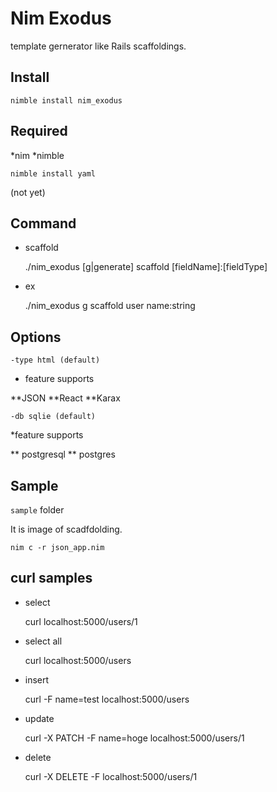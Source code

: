 # Nim Exodus

template gernerator like Rails scaffoldings.

## Install

	nimble install nim_exodus

## Required

*nim
*nimble

	nimble install yaml
  (not yet)

## Command

* scaffold

	./nim_exodus [g|generate] scaffold [fieldName]:[fieldType]

* ex

	./nim_exodus g scaffold user name:string

## Options

	-type html (default)

* feature supports

**JSON
**React
**Karax

	-db sqlie (default)

*feature supports

** postgresql
** postgres

## Sample

`sample` folder

It is image of scadfdolding.

	nim c -r json_app.nim

## curl samples

- select

	curl localhost:5000/users/1

- select all

	curl localhost:5000/users

- insert

	curl -F name=test localhost:5000/users

- update

	curl -X PATCH -F name=hoge localhost:5000/users/1

- delete

	curl -X DELETE -F localhost:5000/users/1

